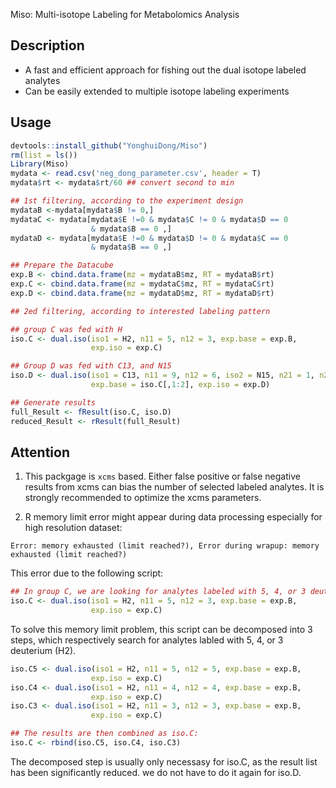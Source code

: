 Miso: Multi-isotope Labeling for Metabolomics Analysis

## Description

- A fast and efficient approach for fishing out the dual isotope labeled analytes
- Can be easily extended to multiple isotope labeling experiments


## Usage
```r 
devtools::install_github("YonghuiDong/Miso") 
rm(list = ls())
Library(Miso)
mydata <- read.csv('neg_dong_parameter.csv', header = T)
mydata$rt <- mydata$rt/60 ## convert second to min

## 1st filtering, according to the experiment design
mydataB <-mydata[mydata$B != 0,]
mydataC <- mydata[mydata$E !=0 & mydata$C != 0 & mydata$D == 0 
                  & mydata$B == 0 ,]
mydataD <- mydata[mydata$E !=0 & mydata$D != 0 & mydata$C == 0 
                  & mydata$B == 0 ,]

## Prepare the Datacube
exp.B <- cbind.data.frame(mz = mydataB$mz, RT = mydataB$rt)
exp.C <- cbind.data.frame(mz = mydataC$mz, RT = mydataC$rt)
exp.D <- cbind.data.frame(mz = mydataD$mz, RT = mydataD$rt)

## 2ed filtering, according to interested labeling pattern

## group C was fed with H
iso.C <- dual.iso(iso1 = H2, n11 = 5, n12 = 3, exp.base = exp.B, 
                  exp.iso = exp.C)

## Group D was fed with C13, and N15
iso.D <- dual.iso(iso1 = C13, n11 = 9, n12 = 6, iso2 = N15, n21 = 1, n22 = 0,
                  exp.base = iso.C[,1:2], exp.iso = exp.D)

## Generate results
full_Result <- fResult(iso.C, iso.D)
reduced_Result <- rResult(full_Result)
```
## Attention

1. This packgage is `xcms` based. Either false positive or false negative results from xcms can bias the number of selected labeled analytes. It is strongly recommended to optimize the xcms parameters.     

2. R memory limit error might appear during data processing especially for high resolution dataset:   

`Error: memory exhausted (limit reached?), Error during wrapup: memory exhausted (limit reached?)` 

This error due to the following script:

```r
## In group C, we are looking for analytes labeled with 5, 4, or 3 deuterium (H2).
iso.C <- dual.iso(iso1 = H2, n11 = 5, n12 = 3, exp.base = exp.B, 
                  exp.iso = exp.C)
```

To solve this memory limit problem, this script can be decomposed into 3 steps, which respectively search for analytes labled with 5, 4, or 3 deuterium (H2).

```r
iso.C5 <- dual.iso(iso1 = H2, n11 = 5, n12 = 5, exp.base = exp.B, 
                  exp.iso = exp.C)
iso.C4 <- dual.iso(iso1 = H2, n11 = 4, n12 = 4, exp.base = exp.B, 
                  exp.iso = exp.C)
iso.C3 <- dual.iso(iso1 = H2, n11 = 3, n12 = 3, exp.base = exp.B, 
                  exp.iso = exp.C)

## The results are then combined as iso.C:
iso.C <- rbind(iso.C5, iso.C4, iso.C3)
```

The decomposed step is usually only necessasy for iso.C, as the result list has been significantly reduced. we do not have to do it again for iso.D.
